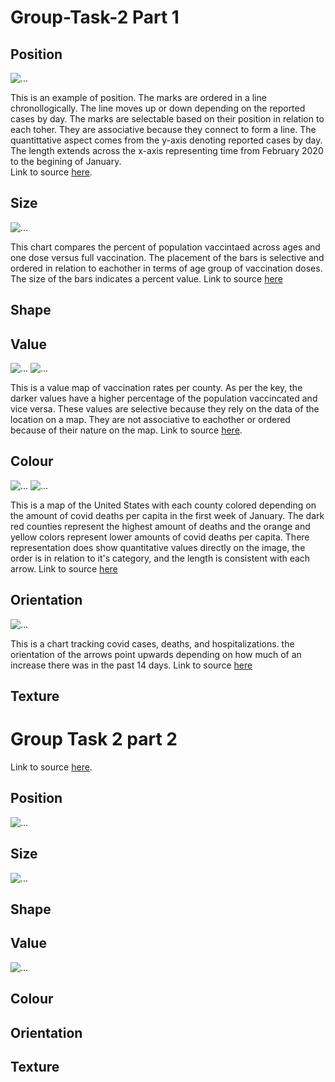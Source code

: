 # Group-Task-2 Part 1

## Position
![...](https://github.com/natasha-muromceww/Group-Task-2/blob/main/position.png)

This is an example of position. The marks are ordered in a line chronollogically. The line moves up or down depending on the reported cases by day. The marks are selectable based on their position in relation to each toher. They are associative because they connect to form a line. The quantittative aspect comes from the y-axis denoting reported cases by day. The length extends across the x-axis representing time from February 2020 to the begining of January.  
Link to source [here](https://www.nytimes.com/interactive/2021/us/covid-cases.html). 

## Size
![...](https://github.com/natasha-muromceww/Group-Task-2/blob/main/size.png) 

This chart compares the percent of population vaccintaed across ages and one dose versus full vaccination. The placement of the bars is selective and ordered in relation to eachother in terms of age group of vaccination doses. The size of the bars indicates a percent value. 
Link to source [here](https://www.nytimes.com/interactive/2021/us/covid-cases-deaths-tracker.html)

## Shape

## Value
![...](https://github.com/natasha-muromceww/Group-Task-2/blob/main/Value2.png)
![...](https://github.com/natasha-muromceww/Group-Task-2/blob/main/valuekey.png)

This is a value map of vaccination rates per county. As per the key, the darker values have a higher percentage of the population vaccincated and vice versa. These values are selective because they rely on the data of the location on a map. They are not associative to eachother or ordered because of their nature on the map. 
Link to source [here](https://www.nytimes.com/interactive/2021/us/covid-cases.html). 

## Colour
![...](https://github.com/natasha-muromceww/Group-Task-2/blob/main/color.png)
![...](https://github.com/natasha-muromceww/Group-Task-2/blob/main/colorkey.png)

This is a map of the United States with each county colored depending on the amount of covid deaths per capita in the first week of January. The dark red counties represent the highest amount of deaths and the orange and yellow colors represent lower amounts of covid deaths per capita. There representation does show quantitative values directly on the image, the order is in relation to it's category, and the length is consistent with each arrow. 
Link to source [here](https://www.nytimes.com/interactive/2021/us/covid-cases.html)


## Orientation
![...](https://github.com/natasha-muromceww/Group-Task-2/blob/main/orientation.png)

This is a chart tracking covid cases, deaths, and hospitalizations. the orientation of the arrows point upwards depending on how much of an increase there was in the past 14 days. 
Link to source [here](https://www.nytimes.com/interactive/2021/us/covid-cases-deaths-tracker.html)


## Texture

# Group Task 2 part 2
Link to source [here](https://www.businessofapps.com/data/twitter-statistics/). 

## Position
![...](https://github.com/natasha-muromceww/Group-Task-2/blob/main/position2.png)

## Size
![...](https://github.com/natasha-muromceww/Group-Task-2/blob/main/size2.png)

## Shape

## Value 
![...](https://github.com/natasha-muromceww/Group-Task-2/blob/main/Twitter%20Revenue%20Value.png)

## Colour

## Orientation

## Texture 
